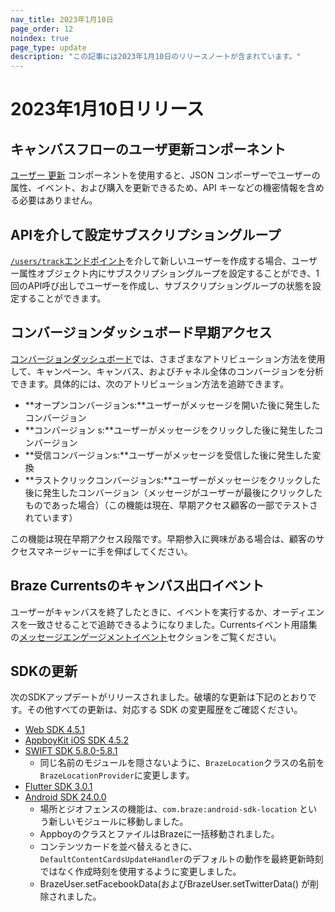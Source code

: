 ```yaml
---
nav_title: 2023年1月10日
page_order: 12
noindex: true
page_type: update
description: "この記事には2023年1月10日のリリースノートが含まれています。"
---
```


# 2023年1月10日リリース

## キャンバスフローのユーザ更新コンポーネント

[ユーザー 更新]({{site.baseurl}}/user_guide/engagement_tools/canvas/canvas_components/user_update/) コンポーネントを使用すると、JSON コンポーザーでユーザーの属性、イベント、および購入を更新できるため、API キーなどの機密情報を含める必要はありません。 

## APIを介して設定サブスクリプショングループ

[`/users/track`エンドポイント]({{site.baseurl}}/api/endpoints/user_data/post_user_track/)を介して新しいユーザーを作成する場合、ユーザー属性オブジェクト内にサブスクリプショングループを設定することができ、1回のAPI呼び出しでユーザーを作成し、サブスクリプショングループの状態を設定することができます。

## コンバージョンダッシュボード早期アクセス

[コンバージョンダッシュボード]({{site.baseurl}}/user_guide/data_and_analytics/analytics/conversions_dashboard/)では、さまざまなアトリビューション方法を使用して、キャンペーン、キャンバス、およびチャネル全体のコンバージョンを分析できます。具体的には、次のアトリビューション方法を追跡できます。

- **オープンコンバージョンs:**ユーザーがメッセージを開いた後に発生したコンバージョン
- **コンバージョン s:**ユーザーがメッセージをクリックした後に発生したコンバージョン
- **受信コンバージョンs:**ユーザーがメッセージを受信した後に発生した変換
- **ラストクリックコンバージョンs:**ユーザーがメッセージをクリックした後に発生したコンバージョン（メッセージがユーザーが最後にクリックしたものであった場合）（この機能は現在、早期アクセス顧客の一部でテストされています）

この機能は現在早期アクセス段階です。早期参入に興味がある場合は、顧客のサクセスマネージャーに手を伸ばしてください。

## Braze Currentsのキャンバス出口イベント

ユーザーがキャンバスを終了したときに、イベントを実行するか、オーディエンスを一致させることで追跡できるようになりました。Currentsイベント用語集の[メッセージエンゲージメントイベント]({{site.baseurl}}/user_guide/data_and_analytics/braze_currents/event_glossary/message_engagement_events/)セクションをご覧ください。

## SDKの更新

次のSDKアップデートがリリースされました。破壊的な更新は下記のとおりです。その他すべての更新は、対応する SDK の変更履歴をご確認ください。

- [Web SDK 4.5.1](https://github.com/braze-inc/braze-web-sdk/blob/master/CHANGELOG.md)
- [AppboyKit iOS SDK 4.5.2](https://github.com/Appboy/appboy-ios-sdk/releases/tag/4.5.2)
- [SWIFT SDK 5.8.0-5.8.1](https://github.com/braze-inc/braze-swift-sdk/blob/main/CHANGELOG.md#580)
	- 同じ名前のモジュールを隠さないように、`BrazeLocation`クラスの名前を`BrazeLocationProvider`に変更します。
- [Flutter SDK 3.0.1](https://pub.dev/packages/braze_plugin/changelog)
- [Android SDK 24.0.0](https://github.com/braze-inc/braze-android-sdk/blob/master/CHANGELOG.md)
	- 場所とジオフェンスの機能は、`com.braze:android-sdk-location` という新しいモジュールに移動しました。
	- AppboyのクラスとファイルはBrazeに一括移動されました。
	- コンテンツカードを並べ替えるときに、`DefaultContentCardsUpdateHandler`のデフォルトの動作を最終更新時刻ではなく作成時刻を使用するように変更しました。
	- BrazeUser.setFacebookData(およびBrazeUser.setTwitterData() が削除されました。
